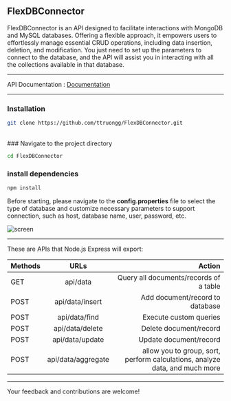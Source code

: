 ## FlexDBConnector

FlexDBConnector is an API designed to facilitate interactions with MongoDB and MySQL databases. Offering a flexible approach, it empowers users to effortlessly manage essential CRUD operations, including data insertion, deletion, and modification. You just need to set up the parameters to connect to the database, and the API will assist you in interacting with all the collections available in that database.

<hr>

API Documentation : <a href="https://apidocumentation-mongo-mysql.netlify.app/"> Documentation </a>

<hr> 

<h3> Installation </h3>

```bash
git clone https://github.com/ttruongg/FlexDBConnector.git

```
<br>
### Navigate to the project directory

```bash
cd FlexDBConnector

```

### install dependencies
```bash
npm install

```

Before starting, please navigate to the <b>config.properties</b> file to select the type of database and customize necessary parameters to support connection, such as host, database name, user, password, etc.

![screen](https://github.com/ttruongg/FlexDBConnector/assets/106587727/982ad278-04e3-4469-bd25-9b68a5ad1d66)




<hr>
These are APIs that Node.js Express will export:

| Methods |  URLs  | Action |
|:-----|:--------:|------:|
| GET   | api/data | Query all documents/records of a table |
| POST   | api/data/insert | Add document/record to database |
| POST   | api/data/find | Execute custom queries |
| POST   | api/data/delete | Delete document/record |
| POST   | api/data/update | Update document/record |
| POST   | api/data/aggregate | allow you to group, sort, perform calculations, analyze data, and much more |


<hr>

Your feedback and contributions are welcome!
